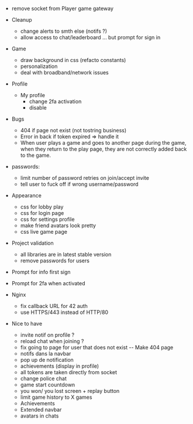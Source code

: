 - remove socket from Player game gateway

- Cleanup

  - change alerts to smth else (notifs ?)
  - allow access to chat/leaderboard ... but prompt for sign in

- Game

  - draw background in css (refacto constants)
  - personalization
  - deal with broadband/network issues

- Profile

  - My profile
    - change 2fa activation
    - disable

- Bugs

  - 404 if page not exist (not tostring business)
  - Error in back if token expired => handle it
  - When user plays a game and goes to another page during the game, when they return to the play page, they are not correctly added back to the game.

- passwords:

  - limit number of password retries on join/accept invite
  - tell user to fuck off if wrong username/password

- Appearance

  - css for lobby play
  - css for login page
  - css for settings profile
  - make friend avatars look pretty
  - css live game page

- Project validation

  - all libraries are in latest stable version
  - remove passwords for users

- Prompt for info first sign
- Prompt for 2fa when activated

- Nginx

  - fix callback URL for 42 auth
  - use HTTPS/443 instead of HTTP/80

- Nice to have
  - invite notif on profile ?
  - reload chat when joining ?
  - fix going to page for user that does not exist -- Make 404 page
  - notifs dans la navbar
  - pop up de notification
  - achievements (display in profile)
  - all tokens are taken directly from socket
  - change police chat
  - game start countdown
  - you won/ you lost screen + replay button
  - limit game history to X games
  - Achievements
  - Extended navbar
  - avatars in chats
